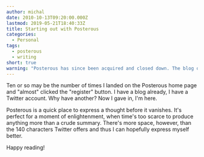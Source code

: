 ```yaml
---
author: michal
date: 2010-10-13T09:20:00.000Z
lastmod: 2019-05-21T18:40:33Z
title: Starting out with Posterous
categories:
  - Personal
tags:
  - posterous
  - writing
short: true
warning: "Posterous has since been acquired and closed down. The blog outlived the platform, but it's hosted elsewhere now."
---
```


Ten or so may be the number of times I landed on the Posterous home page and "almost" clicked the "register" button. I have a blog already, I have a Twitter account. Why have another? Now I gave in, I'm here.

<!--more-->

Posterous is a quick place to express a thought before it vanishes. It's perfect for a moment of enlightenment, when time's too scarce to produce anything more than a crude summary. There's more space, however, than the 140 characters Twitter offers and thus I can hopefully express myself better.

Happy reading!
